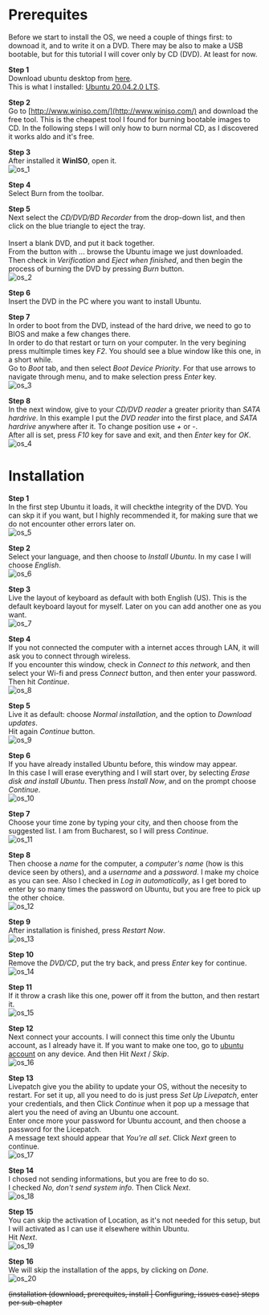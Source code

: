 # Prerequites

Before we start to install the OS, we need a couple of things first: to downoad it, and to write it on a DVD. There may be also to make a USB bootable, but for this tutorial I will cover only by CD (DVD). At least for now.<br>

**Step 1**<br>
Download ubuntu desktop from [here](https://ubuntu.com/download/desktop).<br>
This is what I installed: [Ubuntu 20.04.2.0 LTS](https://ubuntu.com/download/desktop/thank-you?version=20.04.2.0&architecture=amd64).

**Step 2**<br>
Go to [http://www.winiso.com/](http://www.winiso.com/) and download the free tool. This is the cheapest tool I found for burning bootable images to CD. In the following steps I will only how to burn normal CD, as I discovered it works aldo and it's free.

**Step 3**<br>
After installed it **WinISO**, open it.<br>
![os_1](https://github.com/Cristishor201/ESP8266/blob/main/installation/ubuntu-vBox/os_1.PNG)

**Step 4**<br>
Select Burn from the toolbar.

**Step 5**<br>
Next select the *CD/DVD/BD Recorder* from the drop-down list, and then click on the blue triangle to eject the tray.<br><br>
Insert a blank DVD, and put it back together.<br>
From the button with *...* browse the Ubuntu image we just downloaded.<br>
Then check in *Verification* and *Eject when finished*, and then begin the process of burning the DVD by pressing *Burn* button.<br>
![os_2](https://github.com/Cristishor201/ESP8266/blob/main/installation/ubuntu-vBox/os_2.PNG)

**Step 6**<br>
Insert the DVD in the PC where you want to install Ubuntu.

**Step 7**<br>
In order to boot from the DVD, instead of the hard drive, we need to go to BIOS and make a few changes there.<br>
In order to do that restart or turn on your computer. In the very begining press multimple times key *F2*. You should see a blue window like this one, in a short while.<br>
Go to *Boot* tab, and then select *Boot Device Priority*. For that use arrows to navigate through menu, and to make selection press *Enter* key.<br>
![os_3](https://github.com/Cristishor201/ESP8266/blob/main/installation/ubuntu-vBox/os_3.jpg) 

**Step 8**<br>
In the next window, give to your *CD/DVD reader* a greater priority than *SATA hardrive*. In this example I put the *DVD reader* into the first place, and *SATA hardrive* anywhere after it. To change position use *+* or *-*.<br>
After all is set, press *F10* key for save and exit, and then *Enter* key for *OK*.<br>
![os_4](https://github.com/Cristishor201/ESP8266/blob/main/installation/ubuntu-vBox/os_4.jpg) 


# Installation

**Step 1**<br>
In the first step Ubuntu it loads, it will checkthe integrity of the DVD. You can skp it if you want, but I highly recommended it, for making sure that we do not encounter other errors later on.<br>
![os_5](https://github.com/Cristishor201/ESP8266/blob/main/installation/ubuntu-vBox/os_5.PNG)

**Step 2**<br>
Select your language, and then choose to *Install Ubuntu*. In my case I will choose *English*.<br>
![os_6](https://github.com/Cristishor201/ESP8266/blob/main/installation/ubuntu-vBox/os_6.PNG)

**Step 3**<br>
Live the layout of keyboard as default with both English (US). This is the default keyboard layout for myself. Later on you can add another one as you want.<br>
![os_7](https://github.com/Cristishor201/ESP8266/blob/main/installation/ubuntu-vBox/os_7.PNG)

**Step 4**<br>
If you not connected the computer with a internet acces through LAN, it will ask you to connect through wireless.<br>
If you encounter this window, check in *Connect to this network*, and then select your Wi-fi and press *Connect* button, and then enter your password.<br>
Then hit *Continue*.<br>
![os_8](https://github.com/Cristishor201/ESP8266/blob/main/installation/ubuntu-vBox/os_8.jpg)

**Step 5**<br>
Live it as default: choose *Normal installation*, and the option to *Download updates*.<br>
Hit again *Continue* button.<br>
![os_9](https://github.com/Cristishor201/ESP8266/blob/main/installation/ubuntu-vBox/os_9.PNG)

**Step 6**<br>
If you have already installed Ubuntu before, this window may appear.<br>
In this case I will erase everything and I will start over, by selecting *Erase disk and install Ubuntu*. Then press *Install Now*, and on the prompt choose *Continue*.<br>
![os_10](https://github.com/Cristishor201/ESP8266/blob/main/installation/ubuntu-vBox/os_10.jpg)

**Step 7**<br>
Choose your time zone by typing your city, and then choose from the suggested list. I am from Bucharest, so I will press *Continue*.<br>
![os_11](https://github.com/Cristishor201/ESP8266/blob/main/installation/ubuntu-vBox/os_11.PNG)

**Step 8**<br>
Then choose a *name* for the computer, a *computer's name* (how is this device seen by others), and a *username* and a *password*. I make my choice as you can see. Also I checked in *Log in automatically*, as I get bored to enter by so many times the password on Ubuntu, but you are free to pick up the other choice.<br>
![os_12](https://github.com/Cristishor201/ESP8266/blob/main/installation/ubuntu-vBox/os_12.PNG)

**Step 9**<br>
After installation is finished, press *Restart Now*.<br>
![os_13](https://github.com/Cristishor201/ESP8266/blob/main/installation/ubuntu-vBox/os_13.PNG)

**Step 10**<br>
Remove the *DVD/CD*, put the try back, and press *Enter* key for continue.<br>
![os_14](https://github.com/Cristishor201/ESP8266/blob/main/installation/ubuntu-vBox/os_14.PNG)

**Step 11**<br>
If it throw a crash like this one, power off it from the button, and then restart it.<br>
![os_15](https://github.com/Cristishor201/ESP8266/blob/main/installation/ubuntu-vBox/os_15.jpg)

**Step 12**<br>
Next connect your accounts. I will connect this time only the Ubuntu account, as I already have it. If you want to make one too, go to [ubuntu account](https://login.ubuntu.com/+login) on any device. And then Hit *Next* / *Skip*.<br>
![os_16](https://github.com/Cristishor201/ESP8266/blob/main/installation/ubuntu-vBox/os_16.PNG)

**Step 13**<br>
Livepatch give you the ability to update your OS, without the necesity to restart. For set it up, all you need to do is just press *Set Up Livepatch*, enter your credentials, and then Click *Continue* when it pop up a message that alert you the need of aving an Ubuntu one account.<br>
Enter once more your password for Ubuntu account, and then choose a password for the Licepatch.<br>
A message text should appear that *You're all set*. Click *Next* green to continue.<br>
![os_17](https://github.com/Cristishor201/ESP8266/blob/main/installation/ubuntu-vBox/os_17.PNG)

**Step 14**<br>
I chosed not sending informations, but you are free to do so.<br>
I checked *No, don't send system info*. Then Click *Next*.<br>
![os_18](https://github.com/Cristishor201/ESP8266/blob/main/installation/ubuntu-vBox/os_18.PNG)

**Step 15**<br>
You can skip the activation of Location, as it's not needed for this setup, but I will activated as I can use it elsewhere within Ubuntu.<br>
Hit *Next*.<br>
![os_19](https://github.com/Cristishor201/ESP8266/blob/main/installation/ubuntu-vBox/os_19.PNG)

**Step 16**<br>
We will skip the installation of the apps, by clicking on *Done*.<br>
![os_20](https://github.com/Cristishor201/ESP8266/blob/main/installation/ubuntu-vBox/os_20.PNG)


<s>(installation (download, prerequites, install | Configuring, issues case)
steps per sub-chapter </s>